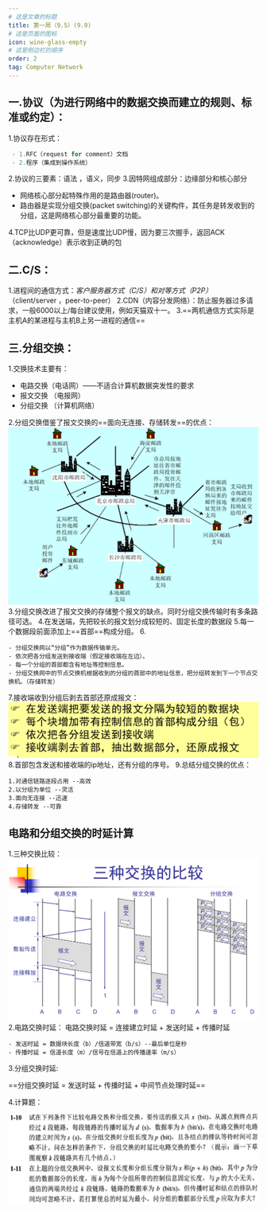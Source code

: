 ```yaml
---
# 这是文章的标题
title: 第一周（9.5）(9.9)
# 这是页面的图标
icon: wine-glass-empty
# 这是侧边栏的顺序
order: 2
tag: Computer Network
---
```

## 一.协议（为进行网络中的数据交换而建立的规则、标准或约定）：
1.协议存在形式：
```js
 - 1.RFC（request for comment）文档
 - 2.程序（集成到操作系统）
```
2.协议的三要素：语法 ，语义，同步
3.因特网组成部分：边缘部分和核心部分
- 网络核心部分起特殊作用的是路由器(router)。
- 路由器是实现分组交换(packet switching)的关键构件，其任务是转发收到的分组，这是网络核心部分最重要的功能。

4.TCP比UDP更可靠，但是速度比UDP慢，因为要三次握手，返回ACK（acknowledge）表示收到正确的包
## 二.C/S：
1.进程间的通信方式：*客户服务器方式（C/S）和对等方式（P2P）* （client/server ，peer-to-peer）
2.CDN（内容分发网络）：防止服务器过多请求，一般6000以上/每台建议使用，例如天猫双十一。
3.==两机通信方式实际是主机A的某进程与主机B上另一进程的通信==                  

## 三.分组交换：
1.交换技术主要有：
- 电路交换（电话网）——不适合计算机数据突发性的要求
- 报文交换 （电报网）
- 分组交换  （计算机网络）

2.分组交换借鉴了报文交换的==面向无连接、存储转发==的优点：
![报文交换](/notes-image/报文交换.png)
3.分组交换改进了报文交换的存储整个报文的缺点。同时分组交换传输时有多条路径可选。
4.在发送端，先把较长的报文划分成较短的、固定长度的数据段
5.每一个数据段前面添加上==首部==构成分组。
6.
```
- 分组交换网以“分组”作为数据传输单元。
- 依次把各分组发送到接收端（假定接收端在左边）。
- 每一个分组的首部都含有地址等控制信息。
- 分组交换网中的节点交换机根据收到的分组的首部中的地址信息，把分组转发到下一个节点交换机。（存储转发）
```
7.接收端收到分组后剥去首部还原成报文：
![流程](/notes-image/流程.png)
8.首部包含发送和接收端的ip地址，还有分组的序号。
9.总结分组交换的优点：
```
1.对通信链路逐段占用 --高效
2.以分组为单位 --灵活
3.面向无连接 --迅速
4.存储转发 --可靠
```
## 电路和分组交换的时延计算
1.三种交换比较：
![比较](/notes-image/交换比较.png)
2.电路交换时延：
电路交换时延 = 连接建立时延 + 发送时延 + 传播时延
```
- 发送时延 = 数据块长度（b）/信道带宽（b/s）--最后单位是秒
- 传播时延 = 信道长度（m）/信号在信道上的传播速率（m/s）
```
3.分组交换时延:

==分组交换时延 = 发送时延 + 传播时延 + 中间节点处理时延==

4.计算题：

![题目](/notes-image/题目.png)


